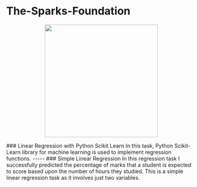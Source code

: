 # The-Sparks-Foundation
<p align="center">
  <img width="300" height="300" src="https://internship.thesparksfoundation.info/assests/img/logo.png">
</p>
### Linear Regression with Python Scikit Learn
In this task, Python Scikit-Learn library for machine learning is used to implement regression functions.
-----
### Simple Linear Regression
In this regression task I successfully predicted the percentage of marks that a student is expected to score based upon the number of hours they studied. This is a simple linear regression task as it involves just two variables.
